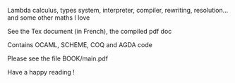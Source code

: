 Lambda calculus, types system, interpreter, compiler, rewriting, resolution... and some other maths I love

See the Tex document (in French), the compiled pdf doc

Contains OCAML, SCHEME, COQ and AGDA code

Please see the file BOOK/main.pdf

Have a happy reading ! 
